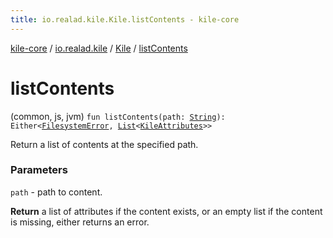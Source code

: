 ```yaml
---
title: io.realad.kile.Kile.listContents - kile-core
---
```


[kile-core](../../index.html) / [io.realad.kile](../index.html) / [Kile](index.html) / [listContents](./list-contents.html)

# listContents

(common, js, jvm) `fun listContents(path: `[`String`](https://kotlinlang.org/api/latest/jvm/stdlib/kotlin/-string/index.html)`): Either<`[`FilesystemError`](../../io.realad.kile.error/-filesystem-error/index.html)`, `[`List`](https://kotlinlang.org/api/latest/jvm/stdlib/kotlin.collections/-list/index.html)`<`[`KileAttributes`](../-kile-attributes/index.html)`>>`

Return a list of contents at the specified path.

### Parameters

`path` - path to content.

**Return**
a list of attributes if the content exists, or an empty list if the content is missing, either returns an error.

